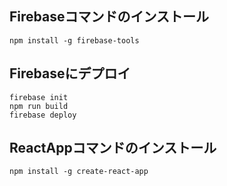 ## Firebaseコマンドのインストール
`npm install -g firebase-tools`

## Firebaseにデプロイ
```firebase login
firebase init
npm run build
firebase deploy
```
## ReactAppコマンドのインストール
```
npm install -g create-react-app
```
